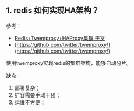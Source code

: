 ## 1. redis 如何实现HA架构？
参考： 
- [Redis+Twemproxy+HAProxy集群  干货](https://www.cnblogs.com/huanghongbo/p/8698636.html)
- [https://github.com/twitter/twemproxy/](https://github.com/twitter/twemproxy/)

使用twemproxy实现redis的集群架构，能够自动分片。

缺点：
1. 部署复杂；
2. 扩容需要手动干预；
3. 运维不方便；

